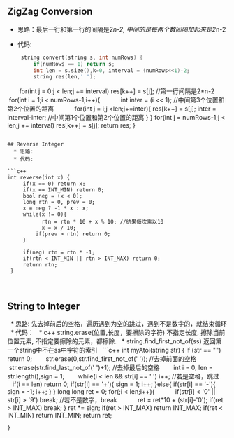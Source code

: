 ## ZigZag Conversion
 * 思路：最后一行和第一行的间隔是2*n-2, 中间的是每两个数间隔加起来是2*n-2
 * 代码:
   
   ```c++
    string convert(string s, int numRows) {
        if(numRows == 1) return s;
        int len = s.size(),k=0, interval = (numRows<<1)-2;
        string res(len,' ');
        for(int j = 0;j < len;j += interval) res[k++] = s[j]; //第一行间隔是2*n-2
        for(int i = 1;i < numRows-1;i++){
            int inter = (i << 1); //中间第3个位置和第2个位置的距离
            for(int j = i;j <len;j+=inter){
                res[k++] = s[j];
                inter = interval-inter; //中间第1个位置和第2个位置的距离
            }
        }
        for(int j = numRows-1;j < len;j += interval) res[k++] = s[j];
        return res;
      }
   ```
   
 ## Reverse Integer
   * 思路:
   * 代码:
      
   ```c++
   int reverse(int x) {
        if(x == 0) return x;
        if(x == INT_MIN) return 0;
        bool neg = (x < 0);
        long rtn = 0, prev = 0;
        x = neg ? -1 * x : x;
        while(x != 0){
            rtn = rtn * 10 + x % 10; //结果每次乘以10
            x = x / 10;
            if(prev > rtn) return 0;
        }

        if(neg) rtn = rtn * -1;
        if(rtn < INT_MIN || rtn > INT_MAX) return 0;
        return rtn;
    }
   ```
   
 ## String to Integer
   * 思路: 先去掉前后的空格，遍历遇到为空的跳过，遇到不是数字的，就结束循环
   * 代码：
   * c++ string.erase(位置,长度，要擦除的字符) 不指定长度, 擦除当前位置元素, 不指定要擦除的元素，都擦除.
   * string.find_first_not_of(ss) 返回第一个string中不在ss中字符的索引
   ```c++
   int myAtoi(string str) {
        if (str == "") return 0;
        str.erase(0,str.find_first_not_of(' ')); //去掉前面的空格
        str.erase(str.find_last_not_of(' ')+1); //去掉最后的空格
        int i = 0, len = str.length(),sign = 1;
        while(i < len && str[i] == ' ') i++; //若是空格，跳过
        if(i == len) return 0;
        if(str[i] == '+'){
            sign = 1;
            i++;
        }else{
            if(str[i] == '-'){
                sign = -1;
                i++;
            }
        }
        long long ret = 0;
        for(;i < len;i++){
            if(str[i] < '0' || str[i] > '9') break; //若不是数字，break
            ret = ret*10 + (str[i]-'0');
            if(ret > INT_MAX) break;
        }
        ret *= sign;
        if(ret > INT_MAX) return INT_MAX;
        if(ret < INT_MIN) return INT_MIN;
        return ret;
        
    }
   ```
